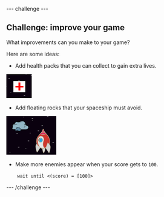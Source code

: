 --- challenge ---
## Challenge: improve your game
What improvements can you make to your game?

Here are some ideas:

+ Add health packs that you can collect to gain extra lives.

![screenshot](images/invaders-aid.png)

+ Add floating rocks that your spaceship must avoid.

![screenshot](images/invaders-rocks.png)

+ Make more enemies appear when your score gets to `100`.

```blocks
	wait until <(score) = [100]>
```

--- /challenge ---
